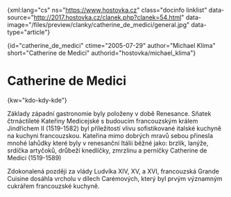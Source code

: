
{xml:lang="cs" ns="https://www.hostovka.cz" class="docinfo linklist" data-source="http://2017.hostovka.cz/clanek.php?clanek=54.html" data-image="/files/preview/clanky/catherine\_de\_medici/general.jpg" data-type="article"}

{id="catherine\_de\_medici" ctime="2005-07-29" author="Michael Klíma" short="Catherine de Medici" authorid="hostovka/michael_klima"}

# Catherine de Medici

{kw="kdo-kdy-kde"}

Základy západní gastronomie byly položeny v době Renesance. Sňatek čtrnáctileté Kateřiny Medicejské s budoucím francouzským králem Jindřichem II (1519-1582) byl příležitostí vlivu sofistikované italské kuchyně na kuchyni francouzskou. Kateřina mimo dobrých mravů sebou přinesla mnohé lahůdky které byly v renesanční Itálii běžné jako: brzlík, lanýže, srdíčka artyčoků, drůbeží knedlíčky, zmrzlinu a perníčky Catherine de Medici (1519-1589)

Zdokonalená později za vlády Ludvíka XIV, XV, a XVI, francouzská Grande Cuisine dosáhla vrcholu v dílech Carémových, který byl prvým významným cukrářem francouzské kuchyně.


